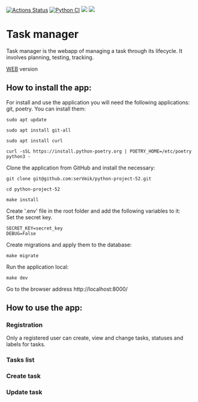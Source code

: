 [![Actions Status](https://github.com/serVmik/python-project-52/workflows/hexlet-check/badge.svg)](https://github.com/serVmik/python-project-52/actions)
[![Python CI](https://github.com/serVmik/python-project-52/actions/workflows/pici.yml/badge.svg)](https://github.com/serVmik/python-project-52/actions/workflows/pici.yml)
<a href="https://codeclimate.com/github/serVmik/python-project-52/maintainability"><img src="https://api.codeclimate.com/v1/badges/ad45895325c9ef37b952/maintainability" /></a>
<a href="https://codeclimate.com/github/serVmik/python-project-52/test_coverage"><img src="https://api.codeclimate.com/v1/badges/ad45895325c9ef37b952/test_coverage" /></a>

# Task manager

Task manager is the webapp of managing a task through its lifecycle.
It involves planning, testing, tracking.

[WEB](https://task-manager-cecs.onrender.com/) version

## How to install the app:

For install and use the application you will need the following applications: git, poetry. You can install them:  
```
sudo apt update
```  
```
sudo apt install git-all
```  
```
sudo apt install curl
```  
```
curl -sSL https://install.python-poetry.org | POETRY_HOME=/etc/poetry python3 -
```  

Clone the application from GitHub and install the necessary:  
```
git clone git@github.com:serVmik/python-project-52.git
```    
```
cd python-project-52
```  
```
make install
```  

Create '.env' file in the root folder and add the following variables to it:  
Set the secret key.  
```  
SECRET_KEY=secret_key  
DEBUG=False
```  
Create migrations and apply them to the database:  
```
make migrate
```

Run the application local:  
```
make dev
```  

Go to the browser address http://localhost:8000/  
## How to use the app:  
### Registration
Only a registered user can create, view and change tasks, statuses and labels for tasks. 

### Tasks list

### Create task

### Update task
